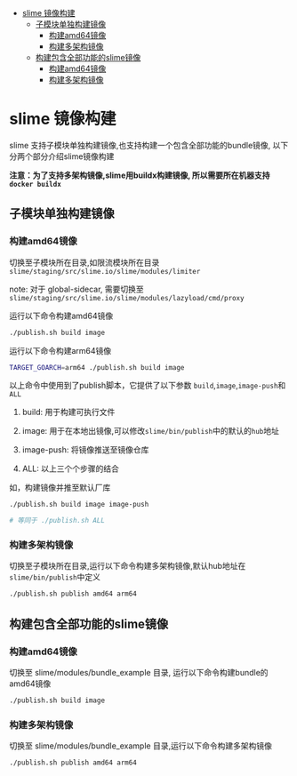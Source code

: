 - [slime 镜像构建](#slime-镜像构建)
  - [子模块单独构建镜像](#子模块单独构建镜像)
    - [构建amd64镜像](#构建amd64镜像)
    - [构建多架构镜像](#构建多架构镜像)
  - [构建包含全部功能的slime镜像](#构建包含全部功能的slime镜像)
    - [构建amd64镜像](#构建amd64镜像-1)
    - [构建多架构镜像](#构建多架构镜像-1)

# slime 镜像构建

slime 支持子模块单独构建镜像,也支持构建一个包含全部功能的bundle镜像, 以下分两个部分介绍slime镜像构建

**注意：为了支持多架构镜像,slime用buildx构建镜像, 所以需要所在机器支持`docker buildx`**

## 子模块单独构建镜像

### 构建amd64镜像

切换至子模块所在目录,如限流模块所在目录 `slime/staging/src/slime.io/slime/modules/limiter`

note: 对于 global-sidecar, 需要切换至`slime/staging/src/slime.io/slime/modules/lazyload/cmd/proxy`

运行以下命令构建amd64镜像

```sh
./publish.sh build image
```

运行以下命令构建arm64镜像

```sh
TARGET_GOARCH=arm64 ./publish.sh build image
```

以上命令中使用到了publish脚本，它提供了以下参数 `build`,`image`,`image-push`和`ALL`

1. build: 用于构建可执行文件

2. image: 用于在本地出镜像,可以修改`slime/bin/publish`中的默认的`hub`地址

3. image-push: 将镜像推送至镜像仓库

4. ALL: 以上三个个步骤的结合

如，构建镜像并推至默认厂库

```sh
./publish.sh build image image-push

# 等同于 ./publish.sh ALL
```

### 构建多架构镜像

切换至子模块所在目录,运行以下命令构建多架构镜像,默认hub地址在 `slime/bin/publish`中定义

```sh
./publish.sh publish amd64 arm64
```

## 构建包含全部功能的slime镜像

### 构建amd64镜像

切换至 slime/modules/bundle_example 目录, 运行以下命令构建bundle的amd64镜像

```sh
./publish.sh build image
```

### 构建多架构镜像

切换至 slime/modules/bundle_example 目录,运行以下命令构建多架构镜像

```sh
./publish.sh publish amd64 arm64
```
